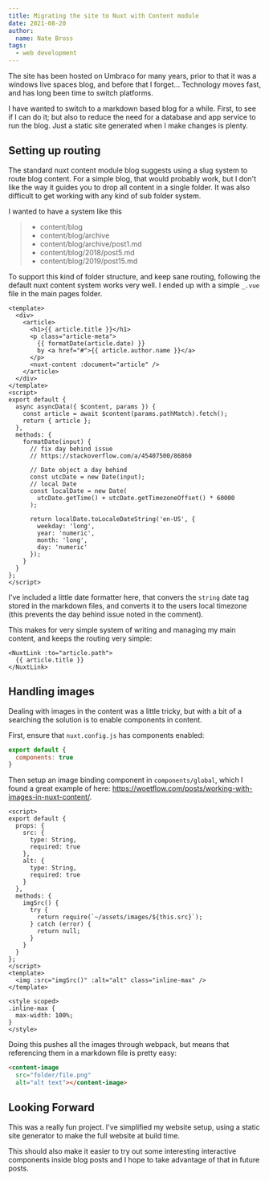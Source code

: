 ```yaml
---
title: Migrating the site to Nuxt with Content module
date: 2021-08-20
author: 
  name: Nate Bross
tags: 
  - web development
---
```

The site has been hosted on Umbraco for many years, prior to that it was a windows live spaces blog, and before that I forget... Technology moves fast, and has long been time to switch platforms.

I have wanted to switch to a markdown based blog for a while. First, to see if I can do it; but also to reduce the need for a database and app service to run the blog. Just a static site generated when I make changes is plenty.

## Setting up routing

The standard nuxt content module blog suggests using a slug system to route blog content. For a simple blog, that would probably work, but I don't like the way it guides you to drop all content in a single folder. It was also difficult to get working with any kind of sub folder system.

I wanted to have a system like this

> - content/blog
> - content/blog/archive
> - content/blog/archive/post1.md
> - content/blog/2018/post5.md
> - content/blog/2019/post15.md

To support this kind of folder structure, and keep sane routing, following the default nuxt content system works very well. I ended up with a simple `_.vue` file in the main pages folder.

```vue
<template>
  <div>
    <article>
      <h1>{{ article.title }}</h1>
      <p class="article-meta">
        {{ formatDate(article.date) }}
        by <a href="#">{{ article.author.name }}</a>
      </p>
      <nuxt-content :document="article" />
    </article>
  </div>
</template>
<script>
export default {
  async asyncData({ $content, params }) {
    const article = await $content(params.pathMatch).fetch();
    return { article };
  },
  methods: {
    formatDate(input) {
      // fix day behind issue
      // https://stackoverflow.com/a/45407500/86860

      // Date object a day behind
      const utcDate = new Date(input);
      // local Date
      const localDate = new Date(
        utcDate.getTime() + utcDate.getTimezoneOffset() * 60000
      );

      return localDate.toLocaleDateString('en-US', {
        weekday: 'long',
        year: 'numeric',
        month: 'long',
        day: 'numeric'
      });
    }
  }
};
</script>
```

I've included a little date formatter here, that convers the `string` date tag stored in the markdown files, and converts it to the users local timezone (this prevents the day behind issue noted in the comment).

This makes for very simple system of writing and managing my main content, and keeps the routing very simple:

```vue
<NuxtLink :to="article.path">
  {{ article.title }}
</NuxtLink>
```

## Handling images

Dealing with images in the content was a little tricky, but with a bit of a searching the solution is to enable components in content.

First, ensure that `nuxt.config.js` has components enabled:

```js
export default {
  components: true
}
```

Then setup an image binding component in `components/global`, which I found a great example of here: <https://woetflow.com/posts/working-with-images-in-nuxt-content/>.

```vue
<script>
export default {
  props: {
    src: {
      type: String,
      required: true
    },
    alt: {
      type: String,
      required: true
    }
  },
  methods: {
    imgSrc() {
      try {
        return require(`~/assets/images/${this.src}`);
      } catch (error) {
        return null;
      }
    }
  }
};
</script>
<template>
  <img :src="imgSrc()" :alt="alt" class="inline-max" />
</template>

<style scoped>
.inline-max {
  max-width: 100%;
}
</style>
```

Doing this pushes all the images through webpack, but means that referencing them in a markdown file is pretty easy:

```html
<content-image 
  src="folder/file.png"
  alt="alt text"></content-image>
```

## Looking Forward

This was a really fun project. I've simplified my website setup, using a static site generator to make the full website at build time.

This should also make it easier to try out some interesting interactive components inside blog posts and I hope to take advantage of that in future posts.
